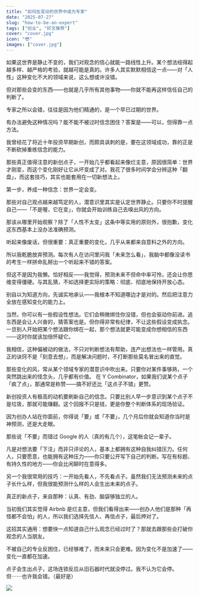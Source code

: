 ```yaml
---
title: "如何在变动的世界中成为专家"
date: "2025-07-27"
slug: "how-to-be-an-expert"
tags: ["创业", "好文推荐"]
cover: "cover.jpg"
icon: "😎"
images: ["cover.jpg"]
---
```

如果这世界是静止不变的，我们对观念的信心就能一路线性上升。某个想法经得起越多样、越严格的考验，就越可能是真的。许多人其实默默相信这一点——对「人性」这种变化不大的领域来说，这么想或许没错。



但对那些会变的东西——也就是几乎所有其他事物——你就不能再这样信任自己的判断了。



专家之所以会错，往往是因为他们精通的，是一个早已过期的世界。



有办法避免这种情况吗？能不能不被过时信念困住？答案是——可以，但得靠一点方法。



我曾经花了将近十年投资早期新创，而颇具讽刺的是，要在这领域成功，靠的正是不断砍掉重练信念的能力。



那些真正值得注意的新创点子，一开始几乎都看起来像烂主意，原因很简单：世界才刚变，而这个变化刚好让它从坏变成了对。我花了很多时间学会分辨这种「翻盘」，而这套技巧，其实也能套用在一切新想法上。



第一步，养成一种信念：世界一定会变。



那些对自己观点越来越笃定的人，潜意识里其实是认定世界静止。只要你不时提醒自己——「不是喔，它在变」，你就会开始训练自己去嗅出风的方向。



那该从哪里开始观察？除了「人性不太变」这条中等实用的原则外，很抱歉，变化这东西基本上没办法准确预测。



听起来像废话，但很重要：真正重要的变化，几乎从来都来自意料之外的方向。



所以我乾脆放弃预测。每次有人在访问里问我「未来怎么看」，我脑中都像没读书的考生一样拼命乱掰出一个听起来不错的答案。



但这不是因为我懒。恰好相反——我觉得，预测未来不但命中率可怜，还会让你思维变得僵硬。与其乱猜，不如选择更实际的策略：彻底、彻底地保持开放心态。



别自以为知道方向，先诚实地承认——我根本不知道哪边才是对的。然后把注意力全放在感知变化的能力上。



当然，你可以有一些假设性想法。它们会稍微绑住你没错，但也会驱动你前进。追东西是会让人兴奋的，猜答案也是。但你得非常有纪律，不让这些假设变成执念。
一旦别人开始把某个想法跟你绑在一起，那个想法就更可能变成你想相信的东西——这时你就该加倍怀疑它。



我相信，这种偏被动的做法，不只对判断想法有帮助，连产出想法也一样管用。真正的诀窍不是「刻意去想」，而是解决问题时，不打断那些莫名冒出来的直觉。



那些变化的风，常从某个领域专家的潜意识中吹出来。只要你对某件事够熟，一个突然跳出来的怪念头，几乎都有价值。
在 Y Combinator，如果我们说某个点子「疯了点」，那通常是称赞——搞不好还比「这点子不错」更赞。



新创投资人有极高的动机要刷新自己的信念。只要比别人早一步意识到某个点子不是垃圾，那就可能赚翻。这个回报不只是钱，更是你整个判断体系的现场验证。



因为创办人站在你面前，你得说「要」或「不要」，几个月后你就会知道你当时是神预测，还是大走眼。



那些说「不要」而错过 Google 的人（真的有几个），这笔帐会记一辈子。



凡是对想法要「下注」而非只评论的人，基本上都拥有这种自我纠错压力。任何人，只要愿意，也能拥有这种压力——你只要公开写下自己的判断。写在有标题、有持久性的地方——你会比闲聊时在意得多。



另一个我很常用的技巧：一开始先看人，不先看点子。虽然我们无法预测未来的点子长什么样，但我很能预测什么样的人会生出未来的点子。



真正的新点子，来自那种：认真、有劲、脑袋够独立的人。



当初我们其实觉得 Airbnb 是烂主意，但我们看得出来——创办人他们是那种「再怪都不会怕」的人，所以我们选择先信人、再信点子，最后押对了。



这招其实通用：想要快一点知道自己什么观念已经过时了？那就去跟那些会打破你观念的人当朋友。



不被自己的专业反困住，已经够难了，而未来只会更难。因为变化不是加速了——变化一直都在加速。



点子会生出点子，这场连锁反应从旧石器时代就没停过。我不认为它会停。
但⋯⋯也许我会错。（最好是）




![](https://prod-files-secure.s3.us-west-2.amazonaws.com/112d0858-5090-4d34-a606-b75eb8d65fd2/46476355-9cf3-4e99-9b7a-3531bc426380/1000202064.png?X-Amz-Algorithm=AWS4-HMAC-SHA256&X-Amz-Content-Sha256=UNSIGNED-PAYLOAD&X-Amz-Credential=ASIAZI2LB466VUWU6HP4%2F20251014%2Fus-west-2%2Fs3%2Faws4_request&X-Amz-Date=20251014T203322Z&X-Amz-Expires=3600&X-Amz-Security-Token=IQoJb3JpZ2luX2VjEL3%2F%2F%2F%2F%2F%2F%2F%2F%2F%2FwEaCXVzLXdlc3QtMiJHMEUCIH9MNU%2FrUMLVYHRxvdMFQLthjNg6KQAqLhLJh5gwslDBAiEAyqwj0q2Xx5kVMLR1OdhJNX8kJHvqNtN5J1kJEYE7Xo4q%2FwMIZhAAGgw2Mzc0MjMxODM4MDUiDNX%2F8MHqmRTwk0MeoCrcA5dekSEioyHGZULhjKZtETSaDBGVD13JrHhyeHlfZI24mTnnlZ5B%2Fr90V9UsgRx0xpLKxIy4C8ZIpxhFXXNfKg6JFsfHbHGQ0MZtXJTCyAdsMz7GbACF%2BWVrtaAAXOyy%2FMJPAQW%2BujtEn8ZxhqTjQv1E493quH0Tl8ASN70Xe3iNioGsm%2FV%2FZaoT1YKMbOGq%2FTIy%2B7axYLB6y5v0zRyAOckzy7DenD%2BfusNrA7EH%2F2s8V%2BuB43ykza7jHlhakjBHG1vLhF8%2FPSm%2Fg7e%2BE8GsxBs%2BnGBr1NNxLwrle5kmVUf8ZxfOGUgDaDVYDejQJbKIBp2kuDi8ve7UABKfYIB8Ml7n5OHwbDGBXeCDMGif%2BAHFBqfpTm62i6G9xbXYY0iiO576fzS13QP3L4aosuZ2uPCu%2Fc%2F3PW2U3JKz5uU6z9VTroiG2dQdOe%2Bjy5mnfW%2FwkcsSEwZug3GU1IAFUR4NWqNmAxhbXPQlS5sLbKjp%2FWIRZu8vMpnkMecL8Fi%2BnossWeYNiYfNjsOOTaa8Og5k2w8Kl%2B2kt3vb7MR24CDRZVD%2Bg4U9wax%2B3YuC6fwGhoD0eB329W11dvzrPBqNvfq%2B8CTDJ6vwmk2jhsiS5GnisTxYqoubHWUaB3CC5w%2BhMIrjuscGOqUBSRFdzWi9HYMjKN2Vbp4BRDgPazbY%2FgV68BtMI5gCmpDqqbjfi96RHYoU09ze0nu19ExPMKm5S1tH5ov5brMv389pEIIszWn2CAsuRmJg2%2FTiG5oH6sag%2FCmKroIZHtHdA6ppi64Se%2FLo5F35L%2FdYTeH34%2B1W%2ByH7DeTOJ%2FCP2byEI87hYj4hZxgEOMJBl5F6rgITHflkqmwJOro9HBOUSjX8eeYl&X-Amz-Signature=1ba48ce7b0fe8abeb4db6e9cc199f3e50a789cf1bf323b353e59f05cb51ab3e6&X-Amz-SignedHeaders=host&x-amz-checksum-mode=ENABLED&x-id=GetObject)

